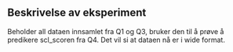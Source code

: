 ## Beskrivelse av eksperiment

Beholder all dataen innsamlet fra Q1 og Q3, bruker den til å prøve å predikere scl_scoren fra Q4. Det vil si at dataen nå er i wide format.